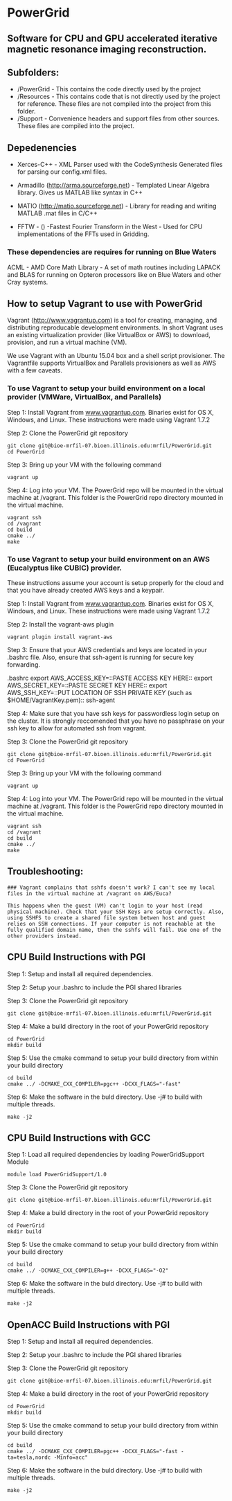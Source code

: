 # PowerGrid

##  Software for CPU and GPU accelerated iterative magnetic resonance imaging reconstruction. 

##  Subfolders:
*   /PowerGrid - This contains the code directly used by the project
*   /Resources - This contains code that is not directly used by the project for reference. These files are not compiled into the project from this folder.
*   /Support - Convenience headers and support files from other sources. These files are compiled into the project.

## Depedenencies 
*   Xerces-C++ - XML Parser used with the CodeSynthesis Generated files for parsing our config.xml files.

*   Armadillo (http://arma.sourceforge.net) - Templated Linear Algebra library. Gives us MATLAB like syntax in C++

*   MATIO  (http://matio.sourceforge.net) - Library for reading and writing MATLAB .mat files in C/C++

*   FFTW - () -Fastest Fourier Transform in the West - Used for CPU implementations of the FFTs used in Gridding.

### These dependencies are requires for running on Blue Waters
ACML - AMD Core Math Library - A set of math routines including LAPACK and BLAS for running on Opteron processors like on Blue Waters and other Cray systems.

## How to setup Vagrant to use with PowerGrid
Vagrant (http://www.vagrantup.com) is a tool for creating, managing, and distributing reproducable development environments. In short Vagrant uses an existing virtualization provider (like VirtualBox or AWS) to download, provision, and run a virtual machine (VM).

We use Vagrant with an Ubuntu 15.04 box and a shell script provisioner. The Vagrantfile supports VirtualBox and Parallels provisioners as well as AWS with a few caveats.
 
### To use Vagrant to setup your build environment on a local provider (VMWare, VirtualBox, and Parallels)

Step 1: Install Vagrant from www.vagrantup.com. Binaries exist for OS X, Windows, and Linux. These instructions were made using Vagrant 1.7.2

Step 2: Clone the PowerGrid git repository 

    git clone git@bioe-mrfil-07.bioen.illinois.edu:mrfil/PowerGrid.git
    cd PowerGrid

Step 3: Bring up your VM with the following command

    vagrant up
    
Step 4: Log into your VM. The PowerGrid repo will be mounted in the virtual machine at /vagrant. This folder is the PowerGrid repo directory mounted in the virtual machine.  

    vagrant ssh 
    cd /vagrant
    cd build
    cmake ../
    make
    
 
### To use Vagrant to setup your build environment on an AWS (Eucalyptus like CUBIC) provider.

These instructions assume your account is setup properly for the cloud and that you have already created AWS keys and a keypair.

Step 1: Install Vagrant from www.vagrantup.com. Binaries exist for OS X, Windows, and Linux. These instructions were made using Vagrant 1.7.2

Step 2: Install the vagrant-aws plugin

    vagrant plugin install vagrant-aws

Step 3: Ensure that your AWS credentials and keys are located in your .bashrc file. Also, ensure that ssh-agent is running for secure key forwarding.

.bashrc
    export AWS_ACCESS_KEY=::PASTE ACCESS KEY HERE::
    export AWS_SECRET_KEY=::PASTE SECRET KEY HERE::
    export AWS_SSH_KEY=::PUT LOCATION OF SSH PRIVATE KEY (such as $HOME/VagrantKey.pem)::
    ssh-agent
    
Step 4: Make sure that you have ssh keys for passwordless login setup on the cluster. It is strongly reccomended that you have no passphrase on your ssh key to allow for automated ssh from vagrant.

Step 3: Clone the PowerGrid git repository 

    git clone git@bioe-mrfil-07.bioen.illinois.edu:mrfil/PowerGrid.git
    cd PowerGrid

Step 3: Bring up your VM with the following command

    vagrant up
    
Step 4: Log into your VM. The PowerGrid repo will be mounted in the virtual machine at /vagrant. This folder is the PowerGrid repo directory mounted in the virtual machine. 

    vagrant ssh 
    cd /vagrant
    cd build
    cmake ../
    make
    
## Troubleshooting:
    ### Vagrant complains that sshfs doesn't work? I can't see my local files in the virtual machine at /vagrant on AWS/Euca?
    
    This happens when the guest (VM) can't login to your host (read physical machine). Check that your SSH Keys are setup correctly. Also, using SSHFS to create a shared file system betwen host and guest relies on SSH connections. If your computer is not reachable at the fully qualified domain name, then the sshfs will fail. Use one of the other providers instead.

## CPU Build Instructions with PGI

Step 1: Setup and install all required dependencies. 

Step 2: Setup your .bashrc to include the PGI shared libraries

Step 3: Clone the PowerGrid git repository
    
    git clone git@bioe-mrfil-07.bioen.illinois.edu:mrfil/PowerGrid.git

Step 4: Make a build directory in the root of your PowerGrid repository

    cd PowerGrid
    mkdir build
    
Step 5: Use the cmake command to setup your build directory from within your build directory
    
    cd build
    cmake ../ -DCMAKE_CXX_COMPILER=pgc++ -DCXX_FLAGS="-fast"
    
Step 6: Make the software in the buld directory. Use -j# to build with multiple threads.

    make -j2
    
## CPU Build Instructions with GCC

Step 1: Load all required dependencies by loading PowerGridSupport Module

    module load PowerGridSupport/1.0

Step 3: Clone the PowerGrid git repository
    
    git clone git@bioe-mrfil-07.bioen.illinois.edu:mrfil/PowerGrid.git

Step 4: Make a build directory in the root of your PowerGrid repository

    cd PowerGrid
    mkdir build
    
Step 5: Use the cmake command to setup your build directory from within your build directory
    
    cd build
    cmake ../ -DCMAKE_CXX_COMPILER=g++ -DCXX_FLAGS="-O2"
    
Step 6: Make the software in the buld directory. Use -j# to build with multiple threads.

    make -j2
    
## OpenACC Build Instructions with PGI
   
Step 1: Setup and install all required dependencies. 
   
Step 2: Setup your .bashrc to include the PGI shared libraries
  
Step 3: Clone the PowerGrid git repository
       
    git clone git@bioe-mrfil-07.bioen.illinois.edu:mrfil/PowerGrid.git
   
Step 4: Make a build directory in the root of your PowerGrid repository
   
    cd PowerGrid
    mkdir build
       
Step 5: Use the cmake command to setup your build directory from within your build directory
       
    cd build
    cmake ../ -DCMAKE_CXX_COMPILER=pgc++ -DCXX_FLAGS="-fast -ta=tesla,nordc -Minfo=acc"
       
Step 6: Make the software in the buld directory. Use -j# to build with multiple threads.
   
    make -j2